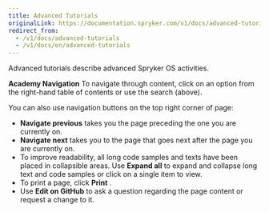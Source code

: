 ```yaml
---
title: Advanced Tutorials
originalLink: https://documentation.spryker.com/v1/docs/advanced-tutorials
redirect_from:
  - /v1/docs/advanced-tutorials
  - /v1/docs/en/advanced-tutorials
---
```


Advanced tutorials describe advanced Spryker OS activities.

**Academy Navigation**
To navigate through content, click on an option from the right-hand table of contents or use the search (above).

You can also use navigation buttons on the top right corner of page: 

* **Navigate previous** takes you the page preceding the one you are currently on.
* **Navigate next**  takes you to the page that goes next after the page you are currently on.
*  To improve readability, all long code samples and texts have been placed in collapsible areas. Use **Expand all**  to expand and collapse long text and code samples or click on a single item to view.
*  To print a page, click **Print** .
*  Use **Edit on GitHub**  to ask a question regarding the page content or request a change to it.
